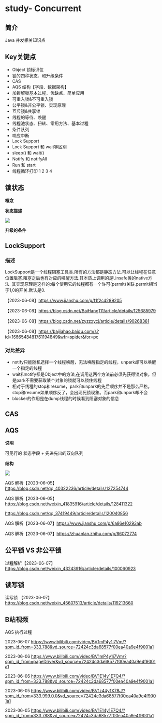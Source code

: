 # study- Concurrent  #
## 简介

Java 并发相关知识点 

## Key关键点

- Object 锁标识位
- 锁的四种状态、和升级条件
- CAS 
- AQS 结构【字段、数据架构】
- 加锁解锁基本过程、优缺点、简单应用
- 可重入锁&不可重入锁
- 公平锁&非公平锁、实现原理
- 互斥锁&共享锁
- 线程的等待、唤醒
- 线程池状态、扭转、常用方法、基本过程 
- 条件队列
- 响应中断
- Lock Support
- Lock Support 和 wait等区别 
- sleep() 和 wait() 
- Notify 和 notifyAll
- Run 和 start
- 线程循环打印 1 2 3 4



## 锁状态

**概念**

**状态描述**

![](https://s2.loli.net/2022/04/22/wp6c4LxGA5qt29E.png)



**升级的条件**

## LockSupport

### **描述**

LockSupport是一个线程阻塞工具类.所有的方法都是静态方法.可以让线程在任意位置阻塞.阻塞之后也有对应的唤醒方法.其本质上调用的是Unsafe类的native方法.
其实现原理是这样的:每个使用它的线程都有一个许可(permit)关联.permit相当于1,0的开关.默认是0.

【2023-06-08】https://www.jianshu.com/p/f1f2cd289205

【2023-06-08】https://blog.csdn.net/BaiHang111/article/details/125685979

【2023-06-08】https://blog.csdn.net/zyzzxycj/article/details/90268381

【2023-06-08】https://baijiahao.baidu.com/s?id=1666548481761194849&wfr=spider&for=pc

### 对比差异 

- notify只能随机选择一个线程唤醒，无法唤醒指定的线程，unpark却可以唤醒一个指定的线程
- wait和notify都是Object中的方法,在调用这两个方法前必须先获得锁对象，但是park不需要获取某个对象的锁就可以锁住线程
- 相对于线程的stop和resume，park和unpark的先后顺序并不是那么严格。stop和resume如果顺序反了，会出现死锁现象。而park和unpark却不会
- blocker的作用是在dump线程的时候看到阻塞对象的信息



## CAS 







## AQS

**说明**

可见行的 状态字段 + 先进先出的双向队列

**结构**

![](https://s2.loli.net/2022/04/26/LpC4FBEqa2QJsUh.png)



AQS 解析【2023-06-05】 https://blog.csdn.net/qq_40322236/article/details/127254744

AQS 解析【2023-06-05】 https://blog.csdn.net/weixin_41835916/article/details/128411322

https://blog.csdn.net/qq_37419449/article/details/120040856

AQS 解析【2023-06-07】https://www.jianshu.com/p/6a86e10293ab

AQS 解析【2023-06-07】https://zhuanlan.zhihu.com/p/86072774



## 公平锁 VS 非公平锁

过程解析【2023-06-07】https://blog.csdn.net/weixin_43243916/article/details/100060923



## 读写锁

读写锁 【2023-06-07】https://blog.csdn.net/weixin_45607513/article/details/119213660



## B站视频

AQS 执行过程

2023-06-07 https://www.bilibili.com/video/BV1mP4y1i7Vm/?spm_id_from=333.788&vd_source=72424c3da68577f00ea40a9e4f9001a1

2023-06-06 https://www.bilibili.com/video/BV1mP4y1i7Vm/?spm_id_from=pageDriver&vd_source=72424c3da68577f00ea40a9e4f9001a1

2023-06-06 https://www.bilibili.com/video/BV1E14y1E7Q4/?spm_id_from=333.788&vd_source=72424c3da68577f00ea40a9e4f9001a1

2023-06-05 https://www.bilibili.com/video/BV1z44y1X7BJ/?spm_id_from=333.999.0.0&vd_source=72424c3da68577f00ea40a9e4f9001a1

2023-06-05 https://www.bilibili.com/video/BV1E14y1E7Q4/?spm_id_from=333.788&vd_source=72424c3da68577f00ea40a9e4f9001a1

